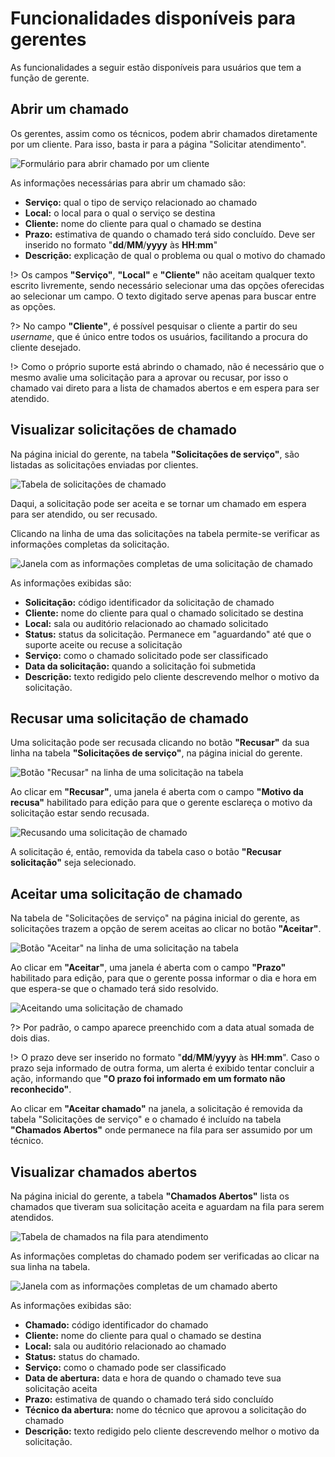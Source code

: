 # Funcionalidades disponíveis para gerentes

As funcionalidades a seguir estão disponíveis para usuários que tem a função de gerente.

## Abrir um chamado

Os gerentes, assim como os técnicos, podem abrir chamados diretamente por um cliente. Para isso, basta ir para a página "Solicitar atendimento".

![Formulário para abrir chamado por um cliente](./_imgs/abrir-chamado-diretamente.png)

As informações necessárias para abrir um chamado são:

- **Serviço:** qual o tipo de serviço relacionado ao chamado
- **Local:** o local para o qual o serviço se destina
- **Cliente:** nome do cliente para qual o chamado se destina
- **Prazo:** estimativa de quando o chamado terá sido concluído. Deve ser inserido no formato "**dd**/**MM**/**yyyy** às **HH**:**mm**"
- **Descrição:** explicação de qual o problema ou qual o motivo do chamado

!> Os campos **"Serviço"**, **"Local"** e **"Cliente"** não aceitam qualquer texto escrito livremente, sendo necessário selecionar uma das opções oferecidas ao selecionar um campo. O texto digitado serve apenas para buscar entre as opções.

?> No campo **"Cliente"**, é possível pesquisar o cliente a partir do seu _username_, que é único entre todos os usuários, facilitando a procura do cliente desejado.

!> Como o próprio suporte está abrindo o chamado, não é necessário que o mesmo avalie uma solicitação para a aprovar ou recusar, por isso o chamado vai direto para a lista de chamados abertos e em espera para ser atendido.

## Visualizar solicitações de chamado

Na página inicial do gerente, na tabela **"Solicitações de serviço"**, são listadas as solicitações enviadas por clientes.

![Tabela de solicitações de chamado](./_imgs/técnico-tabela-solicitações.png)

Daqui, a solicitação pode ser aceita e se tornar um chamado em espera para ser atendido, ou ser recusado.

Clicando na linha de uma das solicitações na tabela permite-se verificar as informações completas da solicitação.

![Janela com as informações completas de uma solicitação de chamado](./_imgs/detalhes-solicitação-2.png)

As informações exibidas são:

- **Solicitação:** código identificador da solicitação de chamado
- **Cliente:** nome do cliente para qual o chamado solicitado se destina
- **Local:** sala ou auditório relacionado ao chamado solicitado
- **Status:** status da solicitação. Permanece em "aguardando" até que o suporte aceite ou recuse a solicitação
- **Serviço:** como o chamado solicitado pode ser classificado
- **Data da solicitação:** quando a solicitação foi submetida
- **Descrição:** texto redigido pelo cliente descrevendo melhor o motivo da solicitação.

## Recusar uma solicitação de chamado

Uma solicitação pode ser recusada clicando no botão **"Recusar"** da sua linha na tabela **"Solicitações de serviço"**, na página inicial do gerente.

![Botão "Recusar" na linha de uma solicitação na tabela](./_imgs/técnico-recusando-solicitação-1.png)

Ao clicar em **"Recusar"**, uma janela é aberta com o campo **"Motivo da recusa"** habilitado para edição para que o gerente esclareça o motivo da solicitação estar sendo recusada.

![Recusando uma solicitação de chamado](./_imgs/técnico-recusando-solicitação-2.png)

A solicitação é, então, removida da tabela caso o botão **"Recusar solicitação"** seja selecionado.

## Aceitar uma solicitação de chamado

Na tabela de "Solicitações de serviço" na página inicial do gerente, as solicitações trazem a opção de serem aceitas ao clicar no botão **"Aceitar"**.

![Botão "Aceitar" na linha de uma solicitação na tabela](./_imgs/técnico-aceitando-solicitação-1.png)

Ao clicar em **"Aceitar"**, uma janela é aberta com o campo **"Prazo"** habilitado para edição, para que o gerente possa informar o dia e hora em que espera-se que o chamado terá sido resolvido.

![Aceitando uma solicitação de chamado](./_imgs/técnico-aceitando-solicitação-2.png)

?> Por padrão, o campo aparece preenchido com a data atual somada de dois dias.

!> O prazo deve ser inserido no formato "**dd**/**MM**/**yyyy** às **HH**:**mm**". Caso o prazo seja informado de outra forma, um alerta é exibido tentar concluir a ação, informando que **"O prazo foi informado em um formato não reconhecido"**.

Ao clicar em **"Aceitar chamado"** na janela, a solicitação é removida da tabela "Solicitações de serviço" e o chamado é incluído na tabela **"Chamados Abertos"** onde permanece na fila para ser assumido por um técnico.

## Visualizar chamados abertos

Na página inicial do gerente, a tabela **"Chamados Abertos"** lista os chamados que tiveram sua solicitação aceita e aguardam na fila para serem atendidos.

![Tabela de chamados na fila para atendimento](./_imgs/gerente-tabela-chamados-abertos.png)

As informações completas do chamado podem ser verificadas ao clicar na sua linha na tabela.

![Janela com as informações completas de um chamado aberto](./_imgs/gerente-detalhes-chamado-aberto.png)

As informações exibidas são:

- **Chamado:** código identificador do chamado
- **Cliente:** nome do cliente para qual o chamado se destina
- **Local:** sala ou auditório relacionado ao chamado
- **Status:** status do chamado.
- **Serviço:** como o chamado pode ser classificado
- **Data de abertura:** data e hora de quando o chamado teve sua solicitação aceita
- **Prazo:** estimativa de quando o chamado terá sido concluído
- **Técnico da abertura:** nome do técnico que aprovou a solicitação do chamado
- **Descrição:** texto redigido pelo cliente descrevendo melhor o motivo da solicitação.
